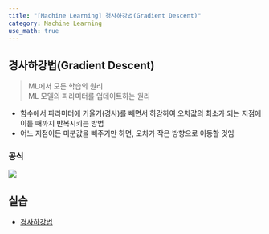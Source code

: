 ```yaml
---
title: "[Machine Learning] 경사하강법(Gradient Descent)"
category: Machine Learning
use_math: true
---
```


## 경사하강법(Gradient Descent)
> ML에서 모든 학습의 원리<br>
> ML 모델의 파라미터를 업데이트하는 원리

- 함수에서 파라미터에 기울기(경사)를 빼면서 하강하여 오차값의 최소가 되는 지점에 이를 때까지 반복시키는 방법
- 어느 지점이든 미분값을 빼주기만 하면, 오차가 작은 방향으로 이동할 것임

### 공식
![](/assets/images/posts/ml/gradient_descent.png)

## 실습
- <a href="https://colab.research.google.com/drive/13Nt7H2qO0FMbyH64ePqm8ouzy72SRKig?usp=sharing">경사하강법</a>